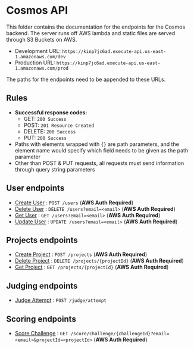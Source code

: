 # Cosmos API

This folder contains the documentation for the endpoints for the Cosmos backend. The server runs off AWS lambda and static files are served through S3 Buckets on AWS. 

* Development URL: `https://kinp7jc6ad.execute-api.us-east-1.amazonaws.com/dev`
* Production URL: `https://kinp7jc6ad.execute-api.us-east-1.amazonaws.com/prod`

The paths for the endpoints need to be appended to these URLs.

## Rules

* **Successful response codes:**
    * GET: `200 Success`
    * POST: `201 Resource Created`
    * DELETE: `200 Success`
    * PUT: `200 Success`
* Paths with elements wrapped with `{}` are path parameters, and the element name would specify which field needs to be given as the path parameter
* Other than POST & PUT requests, all requests must send information through query string parameters

## User endpoints

* [Create User](users/post.md) : `POST /users` (**AWS Auth Required**)
* [Delete User](users/delete.md) : `DELETE /users?email=<email>` (**AWS Auth Required**)
* [Get User](users/get.md) : `GET /users?email=<email>` (**AWS Auth Required**)
* [Update User](users/update.md) : `UPDATE /users?email=<email>` (**AWS Auth Required**)

## Projects endpoints

* [Create Project](projects/post.md) : `POST /projects` (**AWS Auth Required**)
* [Delete Project](projects/delete.md) : `DELETE /projects/{projectId}` (**AWS Auth Required**)
* [Get Project](projects/get.md) : `GET /projects/{projectId}` (**AWS Auth Required**)

## Judging endpoints

* [Judge Attempt](judge/post.md) : `POST /judge/attempt`

## Scoring endpoints

* [Score Challenge](score/get-score-challenge.md) : `GET /score/challenge/{challengeId}?email=<email>&projectId=<projectId>` (**AWS Auth Required**)
